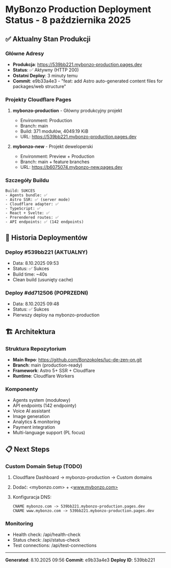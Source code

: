# MyBonzo Production Deployment Status - 8 października 2025

## ✅ Aktualny Stan Produkcji

### Główne Adresy

- **Produkcja**: <https://539bb221.mybonzo-production.pages.dev>
- **Status**: ✅ Aktywny (HTTP 200)
- **Ostatni Deploy**: 3 minuty temu
- **Commit**: e9b33a4e3 - "feat: add Astro auto-generated content files for packages/web structure"

### Projekty Cloudflare Pages

1. **mybonzo-production** - Główny produkcyjny projekt

   - Environment: Production
   - Branch: main
   - Build: 371 modułów, 4049.19 KiB
   - URL: <https://539bb221.mybonzo-production.pages.dev>

2. **mybonzo-new** - Projekt deweloperski
   - Environment: Preview + Production
   - Branch: main + feature branches
   - URL: <https://b6075074.mybonzo-new.pages.dev>

### Szczegóły Buildu

```text
Build: SUKCES
- Agents bundle: ✅
- Astro SSR: ✅ (server mode)
- Cloudflare adapter: ✅
- TypeScript: ✅
- React + Svelte: ✅
- Prerendered routes: ✅
- API endpoints: ✅ (142 endpoints)
```

## 🔄 Historia Deploymentów

### Deploy #539bb221 (AKTUALNY)

- Data: 8.10.2025 09:53
- Status: ✅ Sukces
- Build time: ~40s
- Clean build (usunięty cache)

### Deploy #dd712506 (POPRZEDNI)

- Data: 8.10.2025 09:48
- Status: ✅ Sukces
- Pierwszy deploy na mybonzo-production

## 🏗️ Architektura

### Struktura Repozytorium

- **Main Repo**: <https://github.com/Bonzokoles/luc-de-zen-on.git>
- **Branch**: main (production-ready)
- **Framework**: Astro 5+ SSR + Cloudflare
- **Runtime**: Cloudflare Workers

### Komponenty

- Agents system (modułowy)
- API endpoints (142 endpointy)
- Voice AI assistant
- Image generation
- Analytics & monitoring
- Payment integration
- Multi-language support (PL focus)

## 📋 Next Steps

### Custom Domain Setup (TODO)

1. Cloudflare Dashboard → mybonzo-production → Custom domains
2. Dodać: <mybonzo.com> + <www.mybonzo.com>
3. Konfiguracja DNS:

   ```text
   CNAME mybonzo.com -> 539bb221.mybonzo-production.pages.dev
   CNAME www.mybonzo.com -> 539bb221.mybonzo-production.pages.dev
   ```

### Monitoring

- Health check: /api/health-check
- Status check: /api/status-check
- Test connections: /api/test-connections

---

**Generated**: 8.10.2025 09:56
**Commit**: e9b33a4e3
**Deploy ID**: 539bb221
